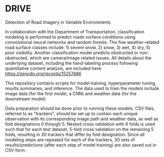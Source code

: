 # DRIVE
Detection of Road Imagery in Variable Environments

In collaboration with the Department of Transportation, classification modeling is performed to predict roads surface conditions using convolutional neural networks and random forests. The five weather-related road surface classes include: 1) severe snow, 2) snow, 3) wet, 4) dry, 5) poor visibility. Another classification model predicts obstructed or non-obstructed, which are camera/image related issues. All details about the underlying dataset, including the hand-labeling process following quantitative content analysis, are included here: https://zenodo.org/records/15257486

This repository contains scripts for model training, hyperparameter tuning, results summaries, and inference. The data used to train the models include image data (for the first model, a CNN) and weather data (for the downstream model). 

Data preparation should be done prior to running these models. CSV files, referred to as "trackers", should be set up to contain each unique observation with its corresponding image path and weather data, as well as fold designations 0 through 5. Nested cross validation with 6 folds is used such that for each test dataset, 5-fold cross validation on the remaining 5 folds, resulting in 30 trackers that differ by fold designation. Since all modeling steps are repeated for each of the trackers, 30 sets of results/predictions (after each step of model training) are also saved out in CSV form. 

<!-- I think it is COMPLETELY fair to keep all my data preprocessing code to myself -- bc anyone else's data will be different. Our data is internal. At the very least, prioritize getting the modeling stuff working first and then come back to the data (since Kara/others may want it down the road) -->

<!-- Data is preprocessed and split into two training datasets, validation, and testing datasplits using nested cross validation, with 6 test datasets, and 5-fold cross validation within each.

Using CNNs, a set of baseline models using combinations of 6 architectures, transfer learning, and augmentation are used to identify top performing model choice combinations. Of the top performers, hyperparameter tuning is done by randomly selecting L2 weights and dropout rates to adjust the amount of regularization.

Incorporating weather data is done using two different methods. Originally, Method 1 was used. Method 2 was developed based on changing end-use needs and a clearner inference pipeline for dashboard/UI dev.
- Method 1: HRRR weather forecast model data is used to train a random forest to predict road surface conditions using the gridded forecast data -- see: weather_data/rf_hrrr.py. Further, a merged model (weather_data/weather_merged_algorithm.ipynb) is created by using an algorithm to select a final prediction, considering both the CNN predicted probabilities (image model) with the random forest predicted probabilities (HRRR forecast data).
- Method 2: In /src/ files with hrrr in the file name (config_hrrr.py, hrrr_colocate.py, hrrr_and_img_preds.py). Use the predictions from CNN (already trained, evaluated, and predictions saved out). Colocate images with HRRR grid point and read in data. Train a model on image CNN predictions and HRRR variables.


The ultimate goal is to predict road surface conditions on a wide variety of publicly available camera images, to be done in real-time. The random forest can be used to predict road surface conditions in the future using forecast data alone. -->
